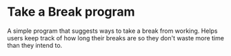 # Take a Break program
 A simple program that suggests ways to take a break from working. Helps users keep track of how long their breaks are so they don't waste more time than they intend to.
